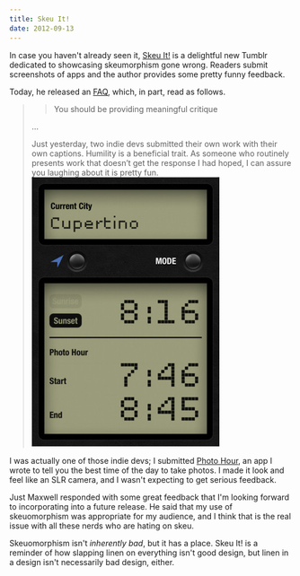 ```yaml
---
title: Skeu It!
date: 2012-09-13
---
```


In case you haven't already seen it, [Skeu It!](http://skeu.it) is a delightful new Tumblr dedicated to showcasing skeumorphism gone wrong. Readers submit screenshots of apps and the author provides some pretty funny feedback.

Today, he released an [FAQ](http://skeu.it/post/31463162523/faq), which, in part, read as follows.

> > You should be providing meaningful critique
>
> ...
>
> Just yesterday, two indie devs submitted their own work with their own captions. Humility is a beneficial trait. As someone who routinely presents work that doesn’t get the response I had hoped, I can assure you laughing about it is pretty fun.![](1CDD0F5D25B3492A876BF7172C4FAE82.jpg)

I was actually one of those indie devs; I submitted [Photo Hour](http://itunes.apple.com/ca/app/photo-hour/id524263013?mt=8), an app I wrote to tell you the best time of the day to take photos. I made it look and feel like an SLR camera, and I wasn't expecting to get serious feedback.

Just Maxwell responded with some great feedback that I'm looking forward to incorporating into a future release. He said that my use of skeuomorphism was appropriate for my audience, and I think that is the real issue with all these nerds who are hating on skeu.

Skeuomorphism isn't _inherently bad_, but it has a place. Skeu It! is a reminder of how slapping linen on everything isn't good design, but linen in a design isn't necessarily bad design, either.
